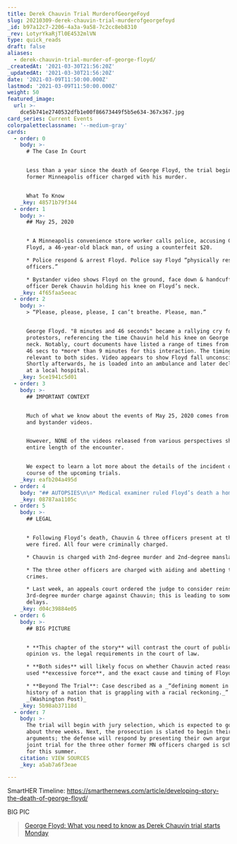 ```yaml
---
title: Derek Chauvin Trial MurderofGeorgeFoyd
slug: 20210309-derek-chauvin-trial-murderofgeorgefoyd
_id: b97a12c7-2206-4a3a-9a58-7c2cc8eb8310
_rev: LotyrYkaRjTl0E4532mlVN
type: quick_reads
draft: false
aliases:
  - derek-chauvin-trial-murder-of-george-floyd/
_createdAt: '2021-03-30T21:56:20Z'
_updatedAt: '2021-03-30T21:56:20Z'
date: '2021-03-09T11:50:00.000Z'
lastmod: '2021-03-09T11:50:00.000Z'
weight: 50
featured_image:
  url: >-
    dce5b741e2740532dfb1e00f86673449f5b5e634-367x367.jpg
card_series: Current Events
colorpaletteclassname: '--medium-gray'
cards:
  - order: 0
    body: >-
      # The Case In Court


      Less than a year since the death of George Floyd, the trial begins for a
      former Minneapolis officer charged with his murder.


      What To Know
    _key: 48571b79f344
  - order: 1
    body: >-
      ## May 25, 2020


      * A Minneapolis convenience store worker calls police, accusing George
      Floyd, a 46-year-old black man, of using a counterfeit $20.

      * Police respond & arrest Floyd. Police say Floyd “physically resisted
      officers.”

      * Bystander video shows Floyd on the ground, face down & handcuffed, with
      officer Derek Chauvin holding his knee on Floyd’s neck.
    _key: 4f65faa5eeac
  - order: 2
    body: >-
      > “Please, please, please, I can’t breathe. Please, man.”


      George Floyd. "8 minutes and 46 seconds" became a rallying cry for
      protestors, referencing the time Chauvin held his knee on George Floyd's
      neck. Notably, court documents have listed a range of times from 7 minutes
      46 secs to *more* than 9 minutes for this interaction. The timing will be
      relevant to both sides. Video appears to show Floyd fall unconscious.
      Shortly afterwards, he is loaded into an ambulance and later declared dead
      at a local hospital.
    _key: 5ce1941c5d01
  - order: 3
    body: >-
      ## IMPORTANT CONTEXT


      Much of what we know about the events of May 25, 2020 comes from police
      and bystander videos.


      However, NONE of the videos released from various perspectives show the
      entire length of the encounter.


      We expect to learn a lot more about the details of the incident during the
      course of the upcoming trials.
    _key: eafb204a495d
  - order: 4
    body: "## AUTOPSIES\n\n* Medical examiner ruled Floyd’s death a homicide due to “_cardiopulmonary_\__arrest while being restrained by law enforcement officer(s)._” Report lists “significant conditions” as hypertension and recent drug use but does *not* list these conditions as cause of death.\n* An autopsy ordered by Floyd’s family found his death was “_homicide caused by asphyxia due to neck and back compression that led to a lack of blood flow to the brain.”_"
    _key: 08787aa1105c
  - order: 5
    body: >-
      ## LEGAL


      * Following Floyd’s death, Chauvin & three officers present at the scene
      were fired. All four were criminally charged.

      * Chauvin is charged with 2nd-degree murder and 2nd-degree manslaughter.

      * The three other officers are charged with aiding and abetting those
      crimes.

      * Last week, an appeals court ordered the judge to consider reinstating a
      3rd-degree murder charge against Chauvin; this is leading to some trial
      delays.
    _key: d04c39884e05
  - order: 6
    body: >-
      ## BIG PICTURE


      * **This chapter of the story** will contrast the court of public of
      opinion vs. the legal requirements in the court of law.

      * **Both sides** will likely focus on whether Chauvin acted reasonably,
      used **excessive force**, and the exact cause and timing of Floyd’s death.

      * **Beyond The Trial**: Case described as a _“defining moment in the
      history of a nation that is grappling with a racial reckoning._”
      _(Washington Post)_
    _key: 5b98ab37118d
  - order: 7
    body: >-
      The trial will begin with jury selection, which is expected to go on for
      about three weeks. Next, the prosecution is slated to begin their
      arguments; the defense will respond by presenting their own arguments. The
      joint trial for the three other former MN officers charged is scheduled
      for this summer.
    citation: VIEW SOURCES
    _key: a5ab7a6f3eae

---
```

SmartHER Timeline: https://smarthernews.com/article/developing-story-the-death-of-george-floyd/

BIG PIC

> [George Floyd: What you need to know as Derek Chauvin trial starts Monday](https://www.mercurynews.com/2021/03/08/george-floyd-derek-chauvin-trial-what-to-know/)